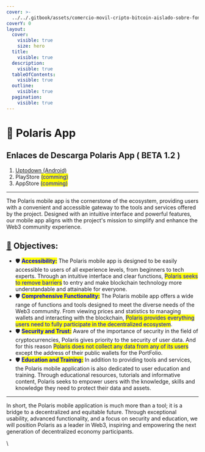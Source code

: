 ```yaml
---
cover: >-
  ../../.gitbook/assets/comercio-movil-cripto-bitcoin-aislado-sobre-fondo-rosa-criptomoneda-virtual-negocio-financiero-indice-financiero-creciente-concepto-ahorro-dinero-icono-3d-ilustracion-dibujos-animados-minimo_473922-565.avif
coverY: 0
layout:
  cover:
    visible: true
    size: hero
  title:
    visible: true
  description:
    visible: true
  tableOfContents:
    visible: true
  outline:
    visible: true
  pagination:
    visible: true
---
```


# 📱 Polaris App

## Enlaces de Descarga Polaris App ( BETA 1.2 )

1. [Uptodown (Android)](https://com-mrwiki-d7.uptodown.com/android)
2. PlayStore <mark style="color:blue;">(comming)</mark>
3. AppStore <mark style="color:blue;">(comming)</mark>

***

The Polaris mobile app is the cornerstone of the ecosystem, providing users with a convenient and accessible gateway to the tools and services offered by the project. Designed with an intuitive interface and powerful features, our mobile app aligns with the project's mission to simplify and enhance the Web3 community experience.

## [📍](https://www.google.com/url?sa=t\&rct=j\&q=\&esrc=s\&source=web\&cd=\&ved=2ahUKEwjh6e2OsYeGAxV238kDHY-pD4sQFnoECBMQAQ\&url=https%3A%2F%2Femojipedia.org%2Fround-pushpin\&usg=AOvVaw2kcmfRQrvF7gl\_tq9574AY\&opi=89978449) Objectives:

* 🛡️ <mark style="color:blue;">**Accessibility:**</mark> The Polaris mobile app is designed to be easily accessible to users of all experience levels, from beginners to tech experts. Through an intuitive interface and clear functions, <mark style="color:blue;">Polaris seeks to remove barriers</mark> to entry and make blockchain technology more understandable and attainable for everyone.
* 🛡️ <mark style="color:blue;">**Comprehensive Functionality:**</mark> The Polaris mobile app offers a wide range of functions and tools designed to meet the diverse needs of the Web3 community. From viewing prices and statistics to managing wallets and interacting with the blockchain, <mark style="color:blue;">Polaris provides everything users need to fully participate in the decentralized ecosystem</mark>.
* 🛡️ <mark style="color:blue;">**Security and Trust:**</mark> Aware of the importance of security in the field of cryptocurrencies, Polaris gives priority to the security of user data. And for this reason <mark style="color:blue;">Polaris does not collect any data from any of its users</mark> except the address of their public wallets for the PortFolio.
* 🛡️ <mark style="color:blue;">**Education and Training:**</mark> In addition to providing tools and services, the Polaris mobile application is also dedicated to user education and training. Through educational resources, tutorials and informative content, Polaris seeks to empower users with the knowledge, skills and knowledge they need to protect their data and assets.

***

In short, the Polaris mobile application is much more than a tool; it is a bridge to a decentralized and equitable future. Through exceptional usability, advanced functionality, and a focus on security and education, we will position Polaris as a leader in Web3, inspiring and empowering the next generation of decentralized economy participants.



\


